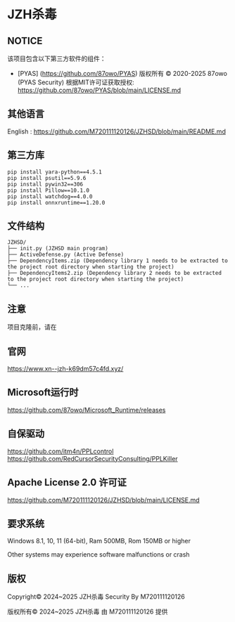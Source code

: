 # JZH杀毒

## NOTICE

该项目包含以下第三方软件的组件：

- [PYAS] (https://github.com/87owo/PYAS)
  版权所有 © 2020-2025 87owo (PYAS Security)
  根据MIT许可证获取授权: https://github.com/87owo/PYAS/blob/main/LICENSE.md


## 其他语言

English : https://github.com/M720111120126/JZHSD/blob/main/README.md

## 第三方库

```
pip install yara-python==4.5.1
pip install psutil==5.9.6
pip install pywin32==306
pip install Pillow==10.1.0
pip install watchdog==4.0.0
pip install onnxruntime==1.20.0
```

## 文件结构

```
JZHSD/
├── init.py (JZHSD main program)
├── ActiveDefense.py (Active Defense)
├── DependencyItems.zip (Dependency library 1 needs to be extracted to the project root directory when starting the project)
├── DependencyItems2.zip (Dependency library 2 needs to be extracted to the project root directory when starting the project)
└── ...
```

## 注意
项目克隆前，请在[]()

## 官网

https://www.xn--jzh-k69dm57c4fd.xyz/

## Microsoft运行时

https://github.com/87owo/Microsoft_Runtime/releases

## 自保驱动

https://github.com/itm4n/PPLcontrol
https://github.com/RedCursorSecurityConsulting/PPLKiller

## Apache License 2.0 许可证

https://github.com/M720111120126/JZHSD/blob/main/LICENSE.md

## 要求系统

Windows 8.1, 10, 11 (64-bit), Ram 500MB, Rom 150MB or higher

Other systems may experience software malfunctions or crash

## 版权

Copyright© 2024~2025 JZH杀毒 Security By M720111120126

版权所有© 2024~2025 JZH杀毒 由 M720111120126 提供
